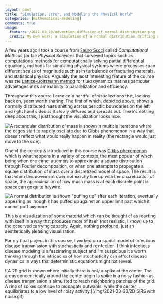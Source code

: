 ```yaml
---
layout: post
title: "Simulation, Error, and Modeling the Physical World"
categories: [mathematical-modeling]
comments: true
image: 
  feature: /2021-03-20/advection-diffusion-of-normal-distribution.png
  credit: My own work; a simulation of a normal distribution drifting across periodic boundaries.
---
```


<!--more-->

A few years ago I took a course from [Sauro
Succi](https://en.wikipedia.org/wiki/Sauro_Succi) called *Computational
Methods for the Physical Sciences* that surveyed topics such as computational
methods for computationally solving partial differential equations, methods for
simulating physical systems where processes span different scales of magnitude
such as in turbulence or fracturing materials, and statistical physics.
Arguably the most interesting feature of the course was the [Lattice-Boltzmann
method](https://en.wikipedia.org/wiki/Lattice_Boltzmann_methods) for fluid
dynamics that has particular advantages in its amenability to parallelization
and efficiency.

Throughout this course I created a handful of visualizations that, looking back on,
seem worth sharing. The first of which, depicted above, shows a normally
distributed mass shifting across periodic boundaries on the left and right hand
sides as it slowly diffuses and spreads out.  There's nothing deep about this,
I just thought the visualization looks nice. 

![A rectangular distribution of mass is shown in multiple iterations where the
edges start to rapidly oscillate due to Gibbs phenomenon in a way that doesn't
reflect what would really happen in reality (the rectangle would just move to
the side).](/img/2021-03-20/gibbs-phenomena.png)

One of the concepts introduced in this course was [Gibbs phenomenon](https://en.wikipedia.org/wiki/Gibbs_phenomenon)
which is what happens in a variety of contexts, the most popular of which being 
when one either attempts to approximate a square distribution through Fourier 
decomposition, or when one attempts to propogate a square distribution of mass 
over a discretized model of space. The result is that when the movement does not 
exactly line up with the discretization of space, the approximation of how much 
mass is at each discrete point in space can go quite haywire. 

![A normal distribution is shown "puffing up" after each iteration, eventually
appearing as though it has puffed up against an upper limit past which it
cannot puff anymore](/img/2021-03-20/reaction-with-carrying-capacity.png)

This is a visualization of some material which can be thought of as reacting
with itself in a way that produces more of itself (not realistic, I know) up to 
the observed carrying capacity. Again, nothing profound, just an aesthetically 
pleasing visualization. 

For my final project in this course, I worked on a spatial model of infectious
disease transmission with stochasticity and reinfection. I think infectious
disease modeling is a fascinating subject and I'm suspicious it's worth thinking 
through the intricacies of how stochasticity can affect disease dynamics in ways
that deterministic equations might not reveal.

![A 2D grid is shown where initially there is only a spike at the center. The areas concentrically 
around the center begin to spike in a noisy fashion as disease transmission is simulated to reach 
neighboring patches of the grid. A ring of spikes continue to propagate outwards, while the center 
equilibriates to a low level of noisy activity.](/img/2021-03-20/2D SIRS with noise.gif)


<!-- articles/websites I think I might be interested in: 

https://www.sciencedirect.com/science/article/pii/S2468042716300495#fig1

https://www.coursera.org/lecture/building-on-the-sir-model/stochastic-and-deterministic-models-7tnNb

https://www4.stat.ncsu.edu/~gross/BIO560%20webpage/slides/Jan102013.pdf

http://www.math.ttu.edu/~lallen/

https://en.wikipedia.org/wiki/Linda_J._S._Allen

https://www.hindawi.com/journals/complexity/2018/3060368/

https://www.sciencedirect.com/science/article/pii/S1755436519300325

-->
